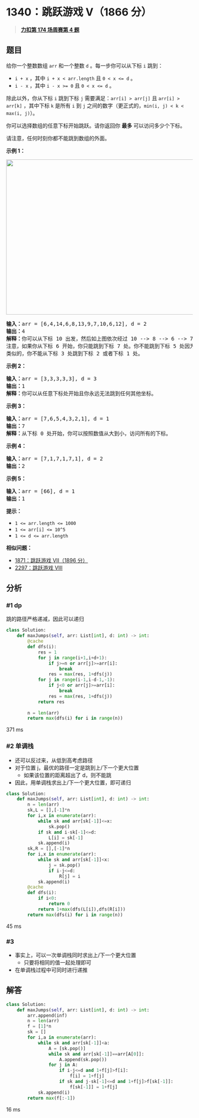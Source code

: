 # 1340：跳跃游戏 V（1866 分）


> <u>**[力扣第 174 场周赛第 4 题](https://leetcode.cn/problems/jump-game-v/)**</u>

## 题目

<p>给你一个整数数组 <code>arr</code> 和一个整数 <code>d</code> 。每一步你可以从下标 <code>i</code> 跳到：</p>

<ul>
<li><code>i + x</code> ，其中 <code>i + x &lt; arr.length</code> 且 <code>0 &lt; x &lt;= d</code> 。</li>
<li><code>i - x</code> ，其中 <code>i - x &gt;= 0</code> 且 <code>0 &lt; x &lt;= d</code> 。</li>
</ul>

<p>除此以外，你从下标 <code>i</code> 跳到下标 <code>j</code> 需要满足：<code>arr[i] &gt; arr[j]</code> 且 <code>arr[i] &gt; arr[k]</code> ，其中下标 <code>k</code> 是所有 <code>i</code> 到 <code>j</code> 之间的数字（更正式的，<code>min(i, j) &lt; k &lt; max(i, j)</code>）。</p>

<p>你可以选择数组的任意下标开始跳跃。请你返回你 <strong>最多</strong> 可以访问多少个下标。</p>

<p>请注意，任何时刻你都不能跳到数组的外面。</p>



<p><strong>示例 1：</strong></p>

<p><img alt="" src="https://assets.leetcode-cn.com/aliyun-lc-upload/uploads/2020/02/02/meta-chart.jpeg" style="height: 419px; width: 633px;"></p>

<pre><strong>输入：</strong>arr = [6,4,14,6,8,13,9,7,10,6,12], d = 2
<strong>输出：</strong>4
<strong>解释：</strong>你可以从下标 10 出发，然后如上图依次经过 10 --&gt; 8 --&gt; 6 --&gt; 7 。
注意，如果你从下标 6 开始，你只能跳到下标 7 处。你不能跳到下标 5 处因为 13 &gt; 9 。你也不能跳到下标 4 处，因为下标 5 在下标 4 和 6 之间且 13 &gt; 9 。
类似的，你不能从下标 3 处跳到下标 2 或者下标 1 处。
</pre>

<p><strong>示例 2：</strong></p>

<pre><strong>输入：</strong>arr = [3,3,3,3,3], d = 3
<strong>输出：</strong>1
<strong>解释：</strong>你可以从任意下标处开始且你永远无法跳到任何其他坐标。
</pre>

<p><strong>示例 3：</strong></p>

<pre><strong>输入：</strong>arr = [7,6,5,4,3,2,1], d = 1
<strong>输出：</strong>7
<strong>解释：</strong>从下标 0 处开始，你可以按照数值从大到小，访问所有的下标。
</pre>

<p><strong>示例 4：</strong></p>

<pre><strong>输入：</strong>arr = [7,1,7,1,7,1], d = 2
<strong>输出：</strong>2
</pre>

<p><strong>示例 5：</strong></p>

<pre><strong>输入：</strong>arr = [66], d = 1
<strong>输出：</strong>1
</pre>



<p><strong>提示：</strong></p>

<ul>
<li><code>1 &lt;= arr.length &lt;= 1000</code></li>
<li><code>1 &lt;= arr[i] &lt;= 10^5</code></li>
<li><code>1 &lt;= d &lt;= arr.length</code></li>
</ul>


**相似问题：**
- [1871：跳跃游戏 VII（1896 分）](/leetcode/1871)
- [2297：跳跃游戏 VIII](/leetcode/2297)


## 分析

### #1 dp

跳的路径严格递减，因此可以递归

```python
class Solution:
    def maxJumps(self, arr: List[int], d: int) -> int:
        @cache
        def dfs(i):
            res = 1
            for j in range(i+1,i+d+1):
                if j>=n or arr[j]>=arr[i]:
                    break
                res = max(res, 1+dfs(j))
            for j in range(i-1,i-d-1,-1):
                if j<0 or arr[j]>=arr[i]:
                    break
                res = max(res, 1+dfs(j))
            return res
        
        n = len(arr)
        return max(dfs(i) for i in range(n))
```
371 ms

### #2 单调栈

- 还可以反过来，从低到高考虑路径
- 对于位置 j，最优的路径一定是跳到上/下一个更大位置
	- 如果该位置的距离超出了 d，则不能跳
- 因此，用单调栈求出上/下一个更大位置，即可递归

```python
class Solution:
    def maxJumps(self, arr: List[int], d: int) -> int:
        n = len(arr)
        sk,L = [],[-1]*n
        for i,x in enumerate(arr):
            while sk and arr[sk[-1]]<=x:
                sk.pop()
            if sk and i-sk[-1]<=d:
                L[i] = sk[-1]
            sk.append(i)
        sk,R = [],[-1]*n
        for i,x in enumerate(arr):
            while sk and arr[sk[-1]]<x:
                j = sk.pop()
                if i-j<=d:
                    R[j] = i
            sk.append(i)
        @cache
        def dfs(i):
            if i<0:
                return 0
            return 1+max(dfs(L[i]),dfs(R[i]))
        return max(dfs(i) for i in range(n))
```
45 ms

### #3

- 事实上，可以一次单调栈同时求出上/下一个更大位置
	- 只要将相同的值一起处理即可
- 在单调栈过程中可同时进行递推

## 解答


```python
class Solution:
    def maxJumps(self, arr: List[int], d: int) -> int:
        arr.append(inf)
        n = len(arr)
        f = [1]*n
        sk = []
        for i,a in enumerate(arr):
            while sk and arr[sk[-1]]<a:
                A = [sk.pop()]
                while sk and arr[sk[-1]]==arr[A[0]]:
                    A.append(sk.pop())
                for j in A:
                    if i-j<=d and 1+f[j]>f[i]:
                        f[i] = 1+f[j]
                    if sk and j-sk[-1]<=d and 1+f[j]>f[sk[-1]]:
                        f[sk[-1]] = 1+f[j]
            sk.append(i)
        return max(f[:-1])
```
16 ms
